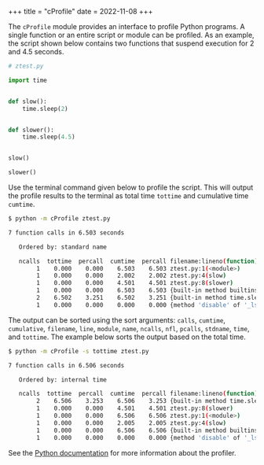+++
title = "cProfile"
date = 2022-11-08
+++

The `cProfile` module provides an interface to profile Python programs. A single function or an entire script or module can be profiled. As an example, the script shown below contains two functions that suspend execution for 2 and 4.5 seconds.

```python
# ztest.py

import time


def slow():
    time.sleep(2)


def slower():
    time.sleep(4.5)


slow()

slower()
```

Use the terminal command given below to profile the script. This will output the profile results to the terminal as total time `tottime` and cumulative time `cumtime`.

```bash
$ python -m cProfile ztest.py

7 function calls in 6.503 seconds

   Ordered by: standard name

   ncalls  tottime  percall  cumtime  percall filename:lineno(function)
        1    0.000    0.000    6.503    6.503 ztest.py:1(<module>)
        1    0.000    0.000    2.002    2.002 ztest.py:4(slow)
        1    0.000    0.000    4.501    4.501 ztest.py:8(slower)
        1    0.000    0.000    6.503    6.503 {built-in method builtins.exec}
        2    6.502    3.251    6.502    3.251 {built-in method time.sleep}
        1    0.000    0.000    0.000    0.000 {method 'disable' of '_lsprof.Profiler' objects}
```

The output can be sorted using the sort arguments: `calls`, `cumtime`, `cumulative`, `filename`, `line`, `module`, `name`, `ncalls`, `nfl`, `pcalls`, `stdname`, `time`, and `tottime`. The example below sorts the output based on the total time.

```bash
$ python -m cProfile -s tottime ztest.py

7 function calls in 6.506 seconds

   Ordered by: internal time

   ncalls  tottime  percall  cumtime  percall filename:lineno(function)
        2    6.506    3.253    6.506    3.253 {built-in method time.sleep}
        1    0.000    0.000    4.501    4.501 ztest.py:8(slower)
        1    0.000    0.000    6.506    6.506 ztest.py:1(<module>)
        1    0.000    0.000    2.005    2.005 ztest.py:4(slow)
        1    0.000    0.000    6.506    6.506 {built-in method builtins.exec}
        1    0.000    0.000    0.000    0.000 {method 'disable' of '_lsprof.Profiler' objects}
```

See the [Python documentation](https://docs.python.org/3/library/profile.html) for more information about the profiler.
